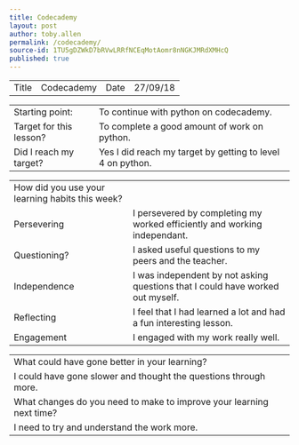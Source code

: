 ```yaml
---
title: Codecademy
layout: post
author: toby.allen
permalink: /codecademy/
source-id: 1TU5gDZWkD7bRVwLRRfNCEqMotAomr8nNGKJMRdXMHcQ
published: true
---
```

<table>
  <tr>
    <td>Title</td>
    <td>Codecademy</td>
    <td>Date</td>
    <td>27/09/18</td>
  </tr>
</table>


<table>
  <tr>
    <td>Starting point:</td>
    <td>To continue with python on codecademy.</td>
  </tr>
  <tr>
    <td>Target for this lesson?</td>
    <td>To complete a good amount of work on python.</td>
  </tr>
  <tr>
    <td>Did I reach my target? </td>
    <td>Yes I did reach my target by getting to level 4 on python. </td>
  </tr>
</table>


<table>
  <tr>
    <td>How did you use your learning habits this week?</td>
    <td></td>
  </tr>
  <tr>
    <td>Persevering</td>
    <td>I persevered by completing my worked efficiently and working independant.</td>
  </tr>
  <tr>
    <td>Questioning?</td>
    <td>I asked useful questions to my peers and the teacher. </td>
  </tr>
  <tr>
    <td>Independence</td>
    <td>I was independent by not asking questions that I could have worked out myself.</td>
  </tr>
  <tr>
    <td>Reflecting</td>
    <td>I feel that I had learned a lot and had a fun interesting lesson. </td>
  </tr>
  <tr>
    <td>Engagement</td>
    <td>I engaged with my work really well.</td>
  </tr>
</table>


<table>
  <tr>
    <td>What could have gone better in your learning?</td>
    <td></td>
  </tr>
  <tr>
    <td>I could have gone slower and thought the questions through more.</td>
    <td></td>
  </tr>
  <tr>
    <td>What changes do you need to make to improve your learning next time?</td>
    <td></td>
  </tr>
  <tr>
    <td>I need to try and understand the work more.</td>
    <td></td>
  </tr>
</table>


